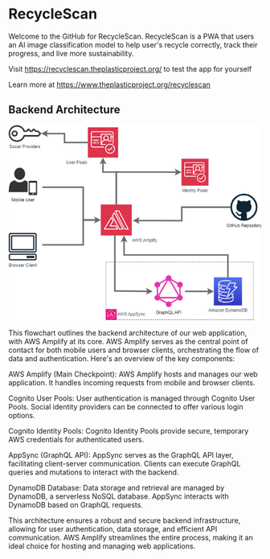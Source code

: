 # RecycleScan

Welcome to the GitHub for RecycleScan. RecycleScan is a PWA that users an AI image classification model to help user's recycle correctly, track their progress, and live more sustainability.


Visit https://recyclescan.theplasticproject.org/ to test the app for yourself


Learn more at https://www.theplasticproject.org/recyclescan




## Backend Architecture


![Flowchart](rsflow.drawio.png)


This flowchart outlines the backend architecture of our web application, with AWS Amplify at its core. AWS Amplify serves as the central point of contact for both mobile users and browser clients, orchestrating the flow of data and authentication. Here's an overview of the key components:

AWS Amplify (Main Checkpoint):
AWS Amplify hosts and manages our web application.
It handles incoming requests from mobile and browser clients.

Cognito User Pools:
User authentication is managed through Cognito User Pools.
Social identity providers can be connected to offer various login options.

Cognito Identity Pools:
Cognito Identity Pools provide secure, temporary AWS credentials for authenticated users.

AppSync (GraphQL API):
AppSync serves as the GraphQL API layer, facilitating client-server communication.
Clients can execute GraphQL queries and mutations to interact with the backend.

DynamoDB Database:
Data storage and retrieval are managed by DynamoDB, a serverless NoSQL database.
AppSync interacts with DynamoDB based on GraphQL requests.


This architecture ensures a robust and secure backend infrastructure, allowing for user authentication, data storage, and efficient API communication. AWS Amplify streamlines the entire process, making it an ideal choice for hosting and managing web applications.





